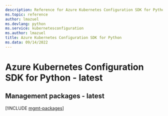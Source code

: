 ```yaml
---
description: Reference for Azure Kubernetes Configuration SDK for Python
ms.topic: reference
author: lmazuel
ms.devlang: python
ms.service: kubernetesconfiguration
ms.author: lmazuel
title: Azure Kubernetes Configuration SDK for Python
ms.data: 09/14/2022
---
```

# Azure Kubernetes Configuration SDK for Python - latest

## Management packages - latest
[!INCLUDE [mgmt-packages](kubernetes-configuration-mgmt-index.md)]